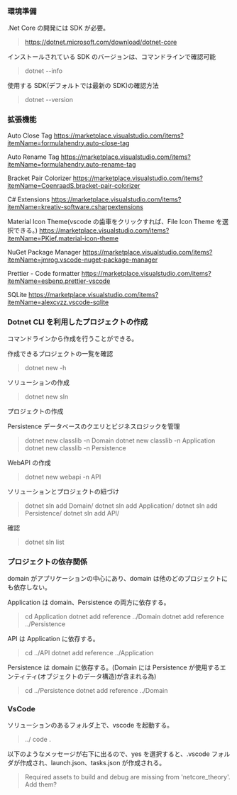 ### 環境準備

.Net Core の開発には SDK が必要。

> https://dotnet.microsoft.com/download/dotnet-core

インストールされている SDK のバージョンは、コマンドラインで確認可能

> dotnet --info

使用する SDK(デフォルトでは最新の SDK)の確認方法

> dotnet --version

### 拡張機能

Auto Close Tag
https://marketplace.visualstudio.com/items?itemName=formulahendry.auto-close-tag

Auto Rename Tag
https://marketplace.visualstudio.com/items?itemName=formulahendry.auto-rename-tag

Bracket Pair Colorizer
https://marketplace.visualstudio.com/items?itemName=CoenraadS.bracket-pair-colorizer

C# Extensions
https://marketplace.visualstudio.com/items?itemName=kreativ-software.csharpextensions

Material Icon Theme(vscode の歯車をクリックすれば、File Icon Theme を選択できる。)
https://marketplace.visualstudio.com/items?itemName=PKief.material-icon-theme

NuGet Package Manager
https://marketplace.visualstudio.com/items?itemName=jmrog.vscode-nuget-package-manager

Prettier - Code formatter
https://marketplace.visualstudio.com/items?itemName=esbenp.prettier-vscode

SQLite
https://marketplace.visualstudio.com/items?itemName=alexcvzz.vscode-sqlite

### Dotnet CLI を利用したプロジェクトの作成

コマンドラインから作成を行うことができる。

作成できるプロジェクトの一覧を確認

> dotnet new -h

ソリューションの作成

> dotnet new sln

プロジェクトの作成

Persistence データベースのクエリとビジネスロジックを管理

> dotnet new classlib -n Domain
> dotnet new classlib -n Application
> dotnet new classlib -n Persistence

WebAPI の作成

> dotnet new webapi -n API

ソリューションとプロジェクトの紐づけ

> dotnet sln add Domain/
> dotnet sln add Application/
> dotnet sln add Persistence/
> dotnet sln add API/

確認

> dotnet sln list

### プロジェクトの依存関係

domain がアプリケーションの中心にあり、domain は他のどのプロジェクトにも依存しない。

Application は domain、Persistence の両方に依存する。

> cd Application
> dotnet add reference ../Domain
> dotnet add reference ../Persistence

API は Application に依存する。

> cd ../API
> dotnet add reference ../Application

Persistence は domain に依存する。(Domain には Persistence が使用するエンティティ(オブジェクトのデータ構造)が含まれる為)

> cd ../Persistence
> dotnet add reference ../Domain

### VsCode

ソリューションのあるフォルダ上で、vscode を起動する。

> ../
> code .

以下のようなメッセージが右下に出るので、yes を選択すると、.vscode フォルダが作成され、launch.json、tasks.json が作成される。

> Required assets to build and debug are missing from 'netcore_theory'. Add them?
